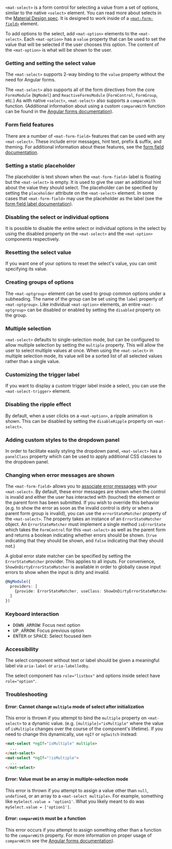 `<mat-select>` is a form control for selecting a value from a set of options, similar to the native
`<select>` element. You can read more about selects in the
[Material Design spec](https://material.io/design/components/menus.html). It is designed to work
inside of a [`<mat-form-field>`](https://material.angular.io/components/form-field/overview)
element.

To add options to the select, add `<mat-option>` elements to the `<mat-select>`. Each `<mat-option>`
has a `value` property that can be used to set the value that will be selected if the user chooses
this option. The content of the `<mat-option>` is what will be shown to the user.

<!-- example(select-overview) -->

### Getting and setting the select value

The `<mat-select>` supports 2-way binding to the `value` property without the need for Angular
forms.

<!-- example(select-value-binding) -->

The `<mat-select>` also supports all of the form directives from the core `FormsModule` (`NgModel`) and
`ReactiveFormsModule` (`FormControl`, `FormGroup`, etc.) As with native `<select>`, `<mat-select>`
also supports a `compareWith` function. (Additional information about using a custom `compareWith`
function can be found in the
[Angular forms documentation](https://angular.io/api/forms/SelectControlValueAccessor#caveat-option-selection)).

<!-- example(select-form) -->

### Form field features

There are a number of `<mat-form-field>` features that can be used with any `<mat-select>`. These
include error messages, hint text, prefix & suffix, and theming. For additional information about
these features, see the
[form field documentation](https://material.angular.io/components/form-field/overview).

<!-- example(select-hint-error) -->

### Setting a static placeholder

The placeholder is text shown when the `<mat-form-field>` label is floating but the `<mat-select>`
is empty. It is used to give the user an additional hint about the value they should select. The
placeholder can be specified by setting the `placeholder` attribute on the `<mat-select>` element.
In some cases that `<mat-form-field>` may use the placeholder as the label (see the
[form field label documentation](https://material.angular.io/components/form-field/overview#floating-label)).

### Disabling the select or individual options

It is possible to disable the entire select or individual options in the select by using the
disabled property on the `<mat-select>` and the `<mat-option>` components respectively.

<!-- example(select-disabled) -->

### Resetting the select value

If you want one of your options to reset the select's value, you can omit specifying its value.

<!-- example(select-reset) -->

### Creating groups of options

The `<mat-optgroup>` element can be used to group common options under a subheading. The name of the
group can be set using the `label` property of `<mat-optgroup>`. Like individual `<mat-option>`
elements, an entire `<mat-optgroup>` can be disabled or enabled by setting the `disabled` property
on the group.

<!-- example(select-optgroup) -->

### Multiple selection

`<mat-select>` defaults to single-selection mode, but can be configured to allow multiple selection
by setting the `multiple` property. This will allow the user to select multiple values at once. When
using the `<mat-select>` in multiple selection mode, its value will be a sorted list of all selected
values rather than a single value.

<!-- example(select-multiple) -->

### Customizing the trigger label

If you want to display a custom trigger label inside a select, you can use the
`<mat-select-trigger>` element.

<!-- example(select-custom-trigger) -->

### Disabling the ripple effect

By default, when a user clicks on a `<mat-option>`, a ripple animation is shown. This can be disabled
by setting the `disableRipple` property on `<mat-select>`.

<!-- example(select-no-ripple) -->

### Adding custom styles to the dropdown panel

In order to facilitate easily styling the dropdown panel, `<mat-select>` has a `panelClass` property
which can be used to apply additional CSS classes to the dropdown panel.

<!-- example(select-panel-class) -->

### Changing when error messages are shown

The `<mat-form-field>` allows you to
[associate error messages](https://material.angular.io/components/form-field/overview#error-messages)
with your `<mat-select>`. By default, these error messages are shown when the control is invalid and
either the user has interacted with (touched) the element or the parent form has been submitted. If
you wish to override this behavior (e.g. to show the error as soon as the invalid control is dirty
or when a parent form group is invalid), you can use the `errorStateMatcher` property of the
`<mat-select>`. The property takes an instance of an `ErrorStateMatcher` object. An
`ErrorStateMatcher` must implement a single method `isErrorState` which takes the `FormControl` for
this `<mat-select>` as well as the parent form and returns a boolean indicating whether errors
should be shown. (`true` indicating that they should be shown, and `false` indicating that they
should not.)

<!-- example(select-error-state-matcher) -->

A global error state matcher can be specified by setting the `ErrorStateMatcher` provider. This
applies to all inputs. For convenience, `ShowOnDirtyErrorStateMatcher` is available in order to
globally cause input errors to show when the input is dirty and invalid.

```ts
@NgModule({
  providers: [
    {provide: ErrorStateMatcher, useClass: ShowOnDirtyErrorStateMatcher}
  ]
})
```

### Keyboard interaction

- <kbd>DOWN_ARROW</kbd>: Focus next option
- <kbd>UP_ARROW</kbd>: Focus previous option
- <kbd>ENTER</kbd> or <kbd>SPACE</kbd>: Select focused item

### Accessibility

The select component without text or label should be given a meaningful label via
`aria-label` or `aria-labelledby`.

The select component has `role="listbox"` and options inside select have `role="option"`.

### Troubleshooting

#### Error: Cannot change `multiple` mode of select after initialization

This error is thrown if you attempt to bind the `multiple` property on `<mat-select>` to a dynamic
value. (e.g. `[multiple]="isMultiple"` where the value of `isMultiple` changes over the course of
the component's lifetime). If you need to change this dynamically, use `ngIf` or `ngSwitch` instead:

```html
<mat-select *ngIf="isMultiple" multiple>
  ...
</mat-select>
<mat-select *ngIf="!isMultiple">
  ...
</mat-select>
```

#### Error: Value must be an array in multiple-selection mode

This error is thrown if you attempt to assign a value other than `null`, `undefined`, or an array to
a `<mat-select multiple>`. For example, something like `mySelect.value = 'option1'`. What you likely
meant to do was `mySelect.value = ['option1']`.

#### Error: `compareWith` must be a function

This error occurs if you attempt to assign something other than a function to the `compareWith`
property. For more information on proper usage of `compareWith` see the
[Angular forms documentation](https://angular.io/api/forms/SelectControlValueAccessor#caveat-option-selection)).
